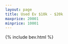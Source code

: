 ```yaml
---
layout: page
title: Used Ev $10k - $20k
maxprice: 20001
minprice: 10001
---
```


{% include bev.html %}